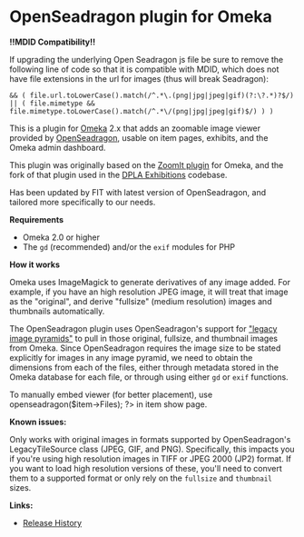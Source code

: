 OpenSeadragon plugin for Omeka
===

**!!MDID Compatibility!!**

If upgrading the underlying Open Seadragon js file be sure to remove the following line of code so that it is compatible with MDID, which does not have file extensions in the url for images (thus will break Seadragon):

`&& (
                file.url.toLowerCase().match(/^.*\.(png|jpg|jpeg|gif)(?:\?.*)?$/) || (
                    file.mimetype &&
                    file.mimetype.toLowerCase().match(/^.*\/(png|jpg|jpeg|gif)$/)
                )
            )`

This is a plugin for [Omeka](http://omeka.org/) 2.x that adds an zoomable
image viewer provided by [OpenSeadragon](http://openseadragon.github.io),
usable on item pages, exhibits, and the Omeka admin dashboard.

This plugin was originally based on the [ZoomIt plugin](https://github.com/omeka/plugin-Zoomit)
for Omeka, and the fork of that plugin used in the
[DPLA Exhibitions](https://github.com/dpla/exhibitions) codebase.

Has been updated by FIT with latest version of OpenSeadragon, and tailored more specifically to our needs.

**Requirements**

* Omeka 2.0 or higher
* The `gd` (recommended) and/or the `exif` modules for PHP

**How it works**

Omeka uses ImageMagick to generate derivatives of any image added. For
example, if you have an high resolution JPEG image, it will treat that image
as the "original", and derive "fullsize" (medium resolution) images and
thumbnails automatically.

The OpenSeadragon plugin uses OpenSeadragon's support for
["legacy image pyramids"](http://openseadragon.github.io/examples/tilesource-legacy/)
to pull in those original, fullsize, and thumbnail images from Omeka. Since
OpenSeadragon requires the image size to be stated explicitly for images in
any image pyramid, we need to obtain the dimensions from each of the files,
either through metadata stored in the Omeka database for each file, or through
using either `gd` or `exif` functions.

To manually embed viewer (for better placement), use <?php echo $this->openseadragon($item->Files); ?> in item show page.

**Known issues:**

Only works with original images in formats supported by OpenSeadragon's
LegacyTileSource class (JPEG, GIF, and PNG). Specifically, this impacts you
if you're using high resolution images in TIFF or JPEG 2000 (JP2) format.
If you want to load high resolution versions of these, you'll need to convert
them to a supported format or only rely on the `fullsize` and `thumbnail`
sizes.

**Links:**

* [Release History](https://github.com/dpla/omeka-OpenSeadragon/wiki/Release-History)
